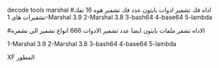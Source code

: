 decode tools marshal
#اداه فك تشفير ادوات بايثون عدد فك تشفير هوه 16 
تفك تشفيرات هاي
1-Marshal 3.9
2-Marshal 3.8
3-bash64
4-base64
5-lambda



#الاداه تشفر ملفات بايثون ايضا عدد تشفير الادوات 666
انواع تشفير الي تشفره

1-Marshal 3.9
2-Marshal 3.8
3-bash64
4-base64
5-lambda

XF المطور 
